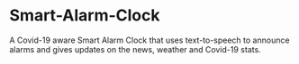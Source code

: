 # Smart-Alarm-Clock
A Covid-19 aware Smart Alarm Clock that uses text-to-speech to announce alarms and gives updates on the news, weather and Covid-19 stats. 
